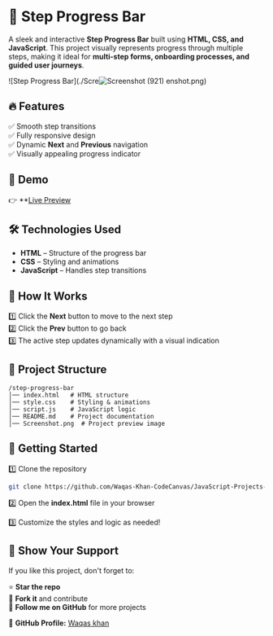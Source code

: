 # 🚀 Step Progress Bar

A sleek and interactive **Step Progress Bar** built using **HTML, CSS, and JavaScript**. This project visually represents progress through multiple steps, making it ideal for **multi-step forms, onboarding processes, and guided user journeys**.

![Step Progress Bar](./Scre![Screenshot (921)](https://github.com/user-attachments/assets/65b1b384-71d3-4e6e-ab7f-2c732356a2d0)
enshot.png)

## 🔥 Features

✅ Smooth step transitions  
✅ Fully responsive design  
✅ Dynamic **Next** and **Previous** navigation  
✅ Visually appealing progress indicator  

## 📌 Demo

👉 **[Live Preview](https://multistepprogressbar.netlify.app/)

## 🛠️ Technologies Used

- **HTML** – Structure of the progress bar  
- **CSS** – Styling and animations  
- **JavaScript** – Handles step transitions  

## 🎯 How It Works

1️⃣ Click the **Next** button to move to the next step  
2️⃣ Click the **Prev** button to go back  
3️⃣ The active step updates dynamically with a visual indication  

## 📂 Project Structure

```
/step-progress-bar
│── index.html   # HTML structure
│── style.css    # Styling & animations
│── script.js    # JavaScript logic
│── README.md    # Project documentation
│── Screenshot.png  # Project preview image
```

## 🚀 Getting Started

1️⃣ Clone the repository  

```bash
git clone https://github.com/Waqas-Khan-CodeCanvas/JavaScript-Projects-2025.git
```

2️⃣ Open the **index.html** file in your browser  

3️⃣ Customize the styles and logic as needed!  

## 🌟 Show Your Support

If you like this project, don't forget to:  

⭐ **Star the repo**  
🔄 **Fork it** and contribute  
👥 **Follow me on GitHub** for more projects  

📌 **GitHub Profile:** [Waqas khan](https://github.com/Waqas-Khan-CodeCanvas)
